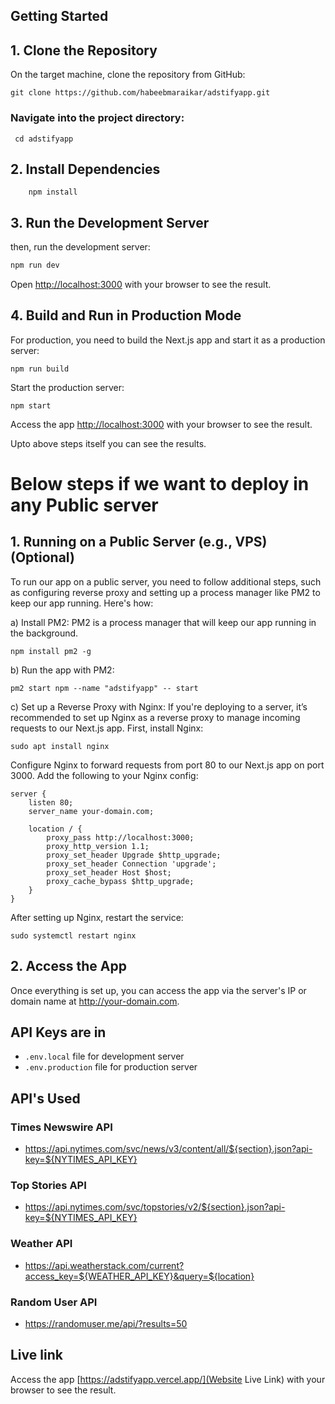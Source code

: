## Getting Started

## 1. Clone the Repository

On the target machine, clone the repository from GitHub:
```
git clone https://github.com/habeebmaraikar/adstifyapp.git 
```


### Navigate into the project directory:
```
 cd adstifyapp
```

## 2. Install Dependencies
```
    npm install
```

## 3. Run the Development Server

then, run the development server:

```bash
npm run dev
```

Open [http://localhost:3000](http://localhost:3000) with your browser to see the result.


## 4. Build and Run in Production Mode 
For production, you need to build the Next.js app and start it as a production server:

```
npm run build
```

Start the production server:

```
npm start
```

Access the app [http://localhost:3000](http://localhost:3000) with your browser to see the result.

Upto above steps itself you can see the results. 


# Below steps if we want to deploy in any Public server 
## 1. Running on a Public Server (e.g., VPS) (Optional)

To run our app on a public server, you need to follow additional steps, such as configuring reverse proxy and setting up a process manager like PM2 to keep our app running. Here's how:

a) Install PM2:
PM2 is a process manager that will keep our app running in the background.

```
npm install pm2 -g
```

b) Run the app with PM2:

```
pm2 start npm --name "adstifyapp" -- start
```

c) Set up a Reverse Proxy with Nginx:
If you're deploying to a server, it’s recommended to set up Nginx as a reverse proxy to manage incoming requests to our Next.js app. First, install Nginx:

```
sudo apt install nginx
```


Configure Nginx to forward requests from port 80 to our Next.js app on port 3000. Add the following to your Nginx config:

```
server {
    listen 80;
    server_name your-domain.com;

    location / {
        proxy_pass http://localhost:3000;
        proxy_http_version 1.1;
        proxy_set_header Upgrade $http_upgrade;
        proxy_set_header Connection 'upgrade';
        proxy_set_header Host $host;
        proxy_cache_bypass $http_upgrade;
    }
}
```

After setting up Nginx, restart the service:

```
sudo systemctl restart nginx
```

## 2. Access the App
Once everything is set up, you can access the app via the server's IP or domain name at http://your-domain.com.




## API Keys are in
- `.env.local` file for development server
- `.env.production` file for production server


## API's Used
### Times Newswire API
- https://api.nytimes.com/svc/news/v3/content/all/${section}.json?api-key=${NYTIMES_API_KEY}

### Top Stories API
- https://api.nytimes.com/svc/topstories/v2/${section}.json?api-key=${NYTIMES_API_KEY}

### Weather API 
- https://api.weatherstack.com/current?access_key=${WEATHER_API_KEY}&query=${location}

### Random User API
- https://randomuser.me/api/?results=50


## Live link 

Access the app [https://adstifyapp.vercel.app/](Website Live Link) with your browser to see the result.


